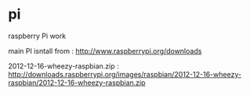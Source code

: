 pi
==

raspberry Pi work


main PI isntall from  : http://www.raspberrypi.org/downloads 

2012-12-16-wheezy-raspbian.zip  : http://downloads.raspberrypi.org/images/raspbian/2012-12-16-wheezy-raspbian/2012-12-16-wheezy-raspbian.zip
